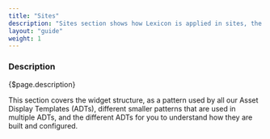 ```yaml
---
title: "Sites"
description: "Sites section shows how Lexicon is applied in sites, the live side of Lexicon."
layout: "guide"
weight: 1
---
```


### Description

{$page.description}

This section covers the widget structure, as a pattern used by all our Asset Display Templates (ADTs), different smaller patterns that are used in multiple ADTs, and the different ADTs for you to understand how they are built and configured.


